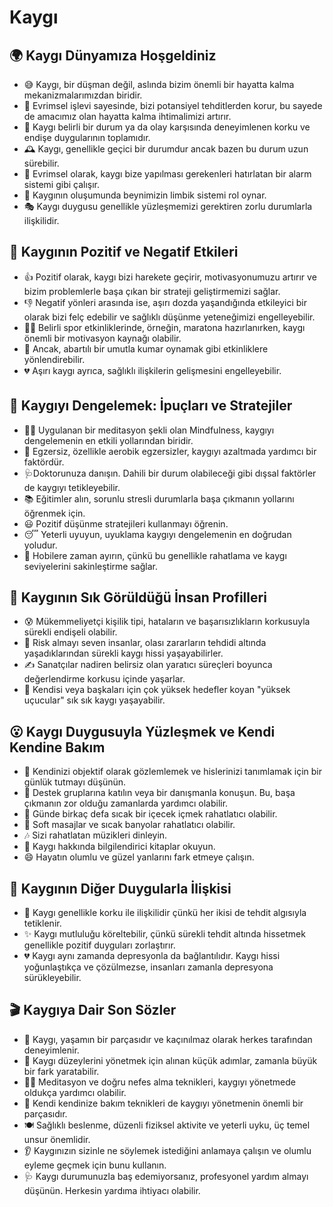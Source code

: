 # Kaygı

## 🌍 Kaygı Dünyamıza Hoşgeldiniz

* 😅 Kaygı, bir düşman değil, aslında bizim önemli bir hayatta kalma mekanizmalarımızdan biridir.
* 😬 Evrimsel işlevi sayesinde, bizi potansiyel tehditlerden korur, bu sayede de amacımız olan hayatta kalma ihtimalimizi artırır.
* 🧠 Kaygı belirli bir durum ya da olay karşısında deneyimlenen korku ve endişe duygularının toplamıdır.
* 🕰️ Kaygı, genellikle geçici bir durumdur ancak bazen bu durum uzun sürebilir.
* 🐅 Evrimsel olarak, kaygı bize yapılması gerekenleri hatırlatan bir alarm sistemi gibi çalışır.
* 🔬 Kaygının oluşumunda beynimizin limbik sistemi rol oynar.
* 🎭 Kaygı duygusu genellikle yüzleşmemizi gerektiren zorlu durumlarla ilişkilidir.

## 💫 Kaygının Pozitif ve Negatif Etkileri

* 👍 Pozitif olarak, kaygı bizi harekete geçirir, motivasyonumuzu artırır ve bizim problemlerle başa çıkan bir strateji geliştirmemizi sağlar.
* 👎 Negatif yönleri arasında ise, aşırı dozda yaşandığında etkileyici bir olarak bizi felç edebilir ve sağlıklı düşünme yeteneğimizi engelleyebilir.
* 🏃‍♀️ Belirli spor etkinliklerinde, örneğin, maratona hazırlanırken, kaygı önemli bir motivasyon kaynağı olabilir.
* 🎰 Ancak, abartılı bir umutla kumar oynamak gibi etkinliklere yönlendirebilir.
* 💔‎ Aşırı kaygı ayrıca, sağlıklı ilişkilerin gelişmesini engelleyebilir.

## 🚀 Kaygıyı Dengelemek: İpuçları ve Stratejiler

* 🧘‍♀️ Uygulanan bir meditasyon şekli olan Mindfulness, kaygıyı dengelemenin en etkili yollarından biridir.
* 🚴 Egzersiz, özellikle aerobik egzersizler, kaygıyı azaltmada yardımcı bir faktördür.
* 🩺Doktorunuza danışın. Dahili bir durum olabileceği gibi dışsal faktörler de kaygıyı tetikleyebilir.
* 📚 Eğitimler alın, sorunlu stresli durumlarla başa çıkmanın yollarını öğrenmek için.
* 😃 Pozitif düşünme stratejileri kullanmayı öğrenin.
* 😴 Yeterli uyuyun, uyuklama kaygıyı dengelemenin en doğrudan yoludur.
* 🎸 Hobilere zaman ayırın, çünkü bu genellikle rahatlama ve kaygı seviyelerini sakinleştirme sağlar.

## 🔎 Kaygının Sık Görüldüğü İnsan Profilleri

* 😰 Mükemmeliyetçi kişilik tipi, hataların ve başarısızlıkların korkusuyla sürekli endişeli olabilir.
* 🎢 Risk almayı seven insanlar, olası zararların tehdidi altında yaşadıklarından sürekli kaygı hissi yaşayabilirler.
* ✍️ Sanatçılar nadiren belirsiz olan yaratıcı süreçleri boyunca değerlendirme korkusu içinde yaşarlar.
* 🚀 Kendisi veya başkaları için çok yüksek hedefler koyan "yüksek uçucular" sık sık kaygı yaşayabilir.

## 😮 Kaygı Duygusuyla Yüzleşmek ve Kendi Kendine Bakım

* 👥 Kendinizi objektif olarak gözlemlemek ve hislerinizi tanımlamak için bir günlük tutmayı düşünün.
* 🤝 Destek gruplarına katılın veya bir danışmanla konuşun. Bu, başa çıkmanın zor olduğu zamanlarda yardımcı olabilir.
* 🍵 Günde birkaç defa sıcak bir içecek içmek rahatlatıcı olabilir.
* 💆 Soft masajlar ve sıcak banyolar rahatlatıcı olabilir.
* 🎶 Sizi rahatlatan müzikleri dinleyin.
* 📘 Kaygı hakkında bilgilendirici kitaplar okuyun.
* 😄 Hayatın olumlu ve güzel yanlarını fark etmeye çalışın.

## 💓 Kaygının Diğer Duygularla İlişkisi

* 👀 Kaygı genellikle korku ile ilişkilidir çünkü her ikisi de tehdit algısıyla tetiklenir.
* ✨ Kaygı mutluluğu köreltebilir, çünkü sürekli tehdit altında hissetmek genellikle pozitif duyguları zorlaştırır.
* 💔 Kaygı aynı zamanda depresyonla da bağlantılıdır. Kaygı hissi yoğunlaştıkça ve çözülmezse, insanları zamanla depresyona sürükleyebilir.

## 🎬 Kaygıya Dair Son Sözler

* 👥 Kaygı, yaşamın bir parçasıdır ve kaçınılmaz olarak herkes tarafından deneyimlenir.
* 🌿 Kaygı düzeylerini yönetmek için alınan küçük adımlar, zamanla büyük bir fark yaratabilir.
* 🧘‍♀️ Meditasyon ve doğru nefes alma teknikleri, kaygıyı yönetmede oldukça yardımcı olabilir.
* 💪 Kendi kendinize bakım teknikleri de kaygıyı yönetmenin önemli bir parçasıdır.
* 🍽️ Sağlıklı beslenme, düzenli fiziksel aktivite ve yeterli uyku, üç temel unsur önemlidir.
* 👂 Kaygınızın sizinle ne söylemek istediğini anlamaya çalışın ve olumlu eyleme geçmek için bunu kullanın.
* 🩺 Kaygı durumunuzla baş edemiyorsanız, profesyonel yardım almayı düşünün. Herkesin yardıma ihtiyacı olabilir.

